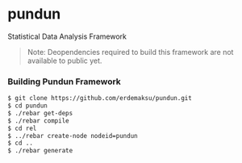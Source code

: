 # pundun
Statistical Data Analysis Framework

> Note: Deopendencies required to build this framework are not available to public yet.

### Building Pundun Framework

```sh
$ git clone https://github.com/erdemaksu/pundun.git
$ cd pundun
$ ./rebar get-deps
$ ./rebar compile
$ cd rel
$ ../rebar create-node nodeid=pundun
$ cd ..
$ ./rebar generate
```

